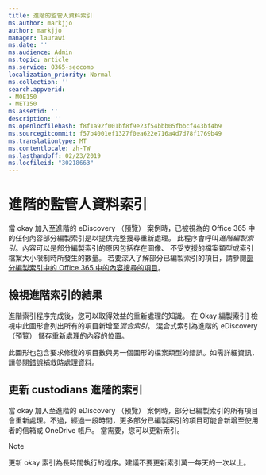 ```yaml
---
title: 進階的監管人資料索引
ms.author: markjjo
author: markjjo
manager: laurawi
ms.date: ''
ms.audience: Admin
ms.topic: article
ms.service: O365-seccomp
localization_priority: Normal
ms.collection: ''
search.appverid:
- MOE150
- MET150
ms.assetid: ''
description: ''
ms.openlocfilehash: f8f1a92f001bf8f9e23f54bbb05fbbcf443bf4b9
ms.sourcegitcommit: f57b4001ef1327f0ea622e716a4d7d78f1769b49
ms.translationtype: MT
ms.contentlocale: zh-TW
ms.lasthandoff: 02/23/2019
ms.locfileid: "30218663"
---
```

# <a name="advanced-indexing-of-custodian-data"></a>進階的監管人資料索引

當 okay 加入至進階的 eDiscovery （預覽） 案例時，已被視為的 Office 365 中的任何內容部分編製索引是以提供完整搜尋重新處理。 此程序會呼叫*進階編製索引*。內容可以是部分編製索引的原因包括存在圖像、 不受支援的檔案類型或索引檔案大小限制時所發生的數量。 若要深入了解部分已編製索引的項目，請參閱[部分編製索引中的 Office 365 中的內容搜尋的項目](https://docs.microsoft.com/en-us/office365/securitycompliance/partially-indexed-items-in-content-search)。

## <a name="viewing-advanced-indexing-results"></a>檢視進階索引的結果

進階索引程序完成後，您可以取得效益的重新處理的知識。 在 Okay 編製索引] 檢視中此圖形會列出所有的項目新增至*混合索引*。 混合式索引為進階的 eDiscovery （預覽） 儲存重新處理的內容的位置。

此圖形也包含要求修復的項目數與另一個圖形的檔案類型的錯誤。如需詳細資訊，請參閱[錯誤補救時處理資料](error-remediation.md)。

## <a name="updating-advanced-indexes-for-custodians"></a>更新 custodians 進階的索引

當 okay 加入至進階的 eDiscovery （預覽） 案例時，部分已編製索引的所有項目會重新處理。不過，經過一段時間，更多部分已編製索引的項目可能會新增至使用者的信箱或 OneDrive 帳戶。 當需要，您可以更新索引。

> [!NOTE]
> 更新 okay 索引為長時間執行的程序。建議不要更新索引萬一每天的一次以上。
